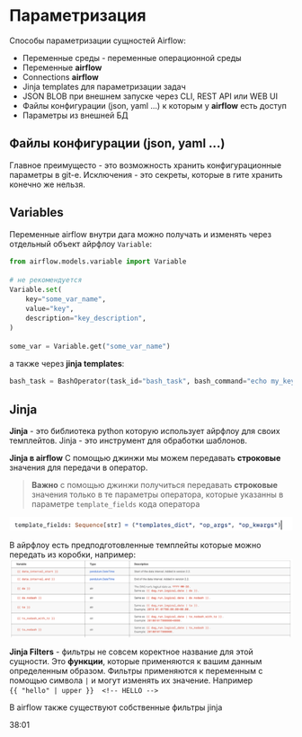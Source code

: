 # Параметризация

Способы параметризации сущностей Airflow:

- Переменные среды - переменные операционной среды
- Переменные **airflow**
- Connections **airflow**
- Jinja templates для параметризации задач
- JSON BLOB при внешнем запуске через CLI, REST API или WEB UI
- Файлы конфигурации (json, yaml ...) к которым у **airflow** есть доступ  
- Параметры из внешней БД

## Файлы конфигурации (json, yaml ...)

Главное преимущесто - это возможность хранить конфигурационные параметры в git-е. Исключения - это секреты, которые в гите хранить конечно же нельзя.

## Variables

Переменные airflow внутри дага можно получать и изменять через отдельный объект айрфлоу `Variable`:

```py
from airflow.models.variable import Variable

# не рекомендуется
Variable.set(
    key="some_var_name",
    value="key",
    description="key_description",
)

some_var = Variable.get("some_var_name")
```

а также через **jinja templates**:

```py
bash_task = BashOperator(task_id="bash_task", bash_command="echo my_key {{ var.value.some_var_name }}")
```

## Jinja

**Jinja** - это библиотека python которую использует айрфлоу для своих темплейтов. Jinja - это инструмент для обработки шаблонов.

**Jinja в airflow**
С помощью джинжи мы можем передавать **строковые** значения для передачи в оператор.

> **Важно** с помощью джинжи получиться передавать **строковые** значения только в те параметры оператора, которые указанны в параметре `template_fields` кода оператора

![alt text](./pictures/python_operator_template_fields.png)

В айрфлоу есть предподготовленные темплейты которые можно передать из коробки, например:
![alt text](./pictures/jinja_templates.png)

**Jinja Filters** - фильтры не совсем коректное название для этой сущности. Это **функции**, которые применяются к вашим данным определенным образом.
Фильтры применяются к переменным с помощью символа `|` и могут изменять их значение.
Например  
`{{ "hello" | upper }}  <!-- HELLO -->`

В airflow также существуют собственные фильтры jinja

38:01
